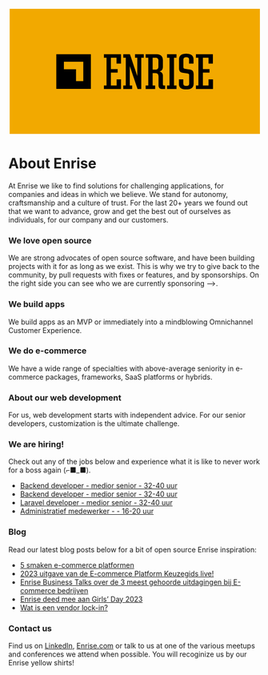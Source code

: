 <p align="center"><a href="https://enrise.com" target="_blank"><img src="https://github.com/enrise/.github/blob/master/images/logo.png?raw=true"></a></p>

# About Enrise

At Enrise we like to find solutions for challenging applications, for companies and ideas in which we believe. We stand for autonomy, craftsmanship and a culture of trust. For the last 20+ years we found out that we want to advance, grow and get the best out of ourselves as individuals, for our company and our customers.

### We love open source

We are strong advocates of open source software, and have been building projects with it for as long as we exist.
This is why we try to give back to the community, by pull requests with fixes or features, and by sponsorships.
On the right side you can see who we are currently sponsoring -->.

### We build apps
We build apps as an MVP or immediately into a mindblowing Omnichannel Customer Experience.

### We do e-commerce
We have a wide range of specialties with above-average seniority in e-commerce packages, frameworks, SaaS platforms or hybrids.

### About our web development
For us, web development starts with independent advice. For our senior developers, customization is the ultimate challenge.

### We are hiring!

Check out any of the jobs below and experience what it is like to never work for a boss again (⌐■_■).

<!-- JOB-LIST:START -->
- [Backend developer - medior  senior - 32-40 uur](https://jobs.enrise.com/developer-team-craft)
- [Backend developer - medior senior - 32-40 uur](https://jobs.enrise.com/backend-developer)
- [Laravel developer - medior senior - 32-40 uur](https://jobs.enrise.com/laravel-developer-2)
- [Administratief medewerker -  - 16-20 uur](https://jobs.enrise.com/administratief-medewerker)
<!-- JOB-LIST:END -->

### Blog

Read our latest blog posts below for a bit of open source Enrise inspiration:

<!-- POST-LIST:START -->
- [5 smaken e-commerce platformen](https://enrise.com/2023/04/5-smaken-e-commerce-platformen/)
- [2023 uitgave van de E-commerce Platform Keuzegids live!](https://enrise.com/2023/04/nu-beschikbaar-e-commerce-platform-keuzegids-2023/)
- [Enrise Business Talks over de 3 meest gehoorde uitdagingen bij E-commerce bedrijven](https://enrise.com/2023/04/de-enrise-business-talks-over-keuzegids-ecommerce/)
- [Enrise deed mee aan Girls’ Day 2023](https://enrise.com/2023/03/enrise-girls-day-2023/)
- [Wat is een vendor lock-in?](https://enrise.com/2023/03/wat-is-een-vendor-lock-in/)
<!-- POST-LIST:END -->

### Contact us

Find us on <a href="https://www.linkedin.com/company/enrise/" target="_blank">LinkedIn</a>, <a href="https://enrise.com" target="_blank">Enrise.com</a> or talk to us at one of the various meetups and conferences we attend when possible. You will recoginize us by our Enrise yellow shirts!
